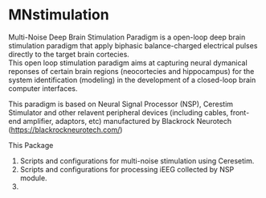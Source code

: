 # MNstimulation
Multi-Noise Deep Brain Stimulation Paradigm is a open-loop deep brain stimulation paradigm that apply biphasic balance-charged electrical pulses directly to the target brain cortecies.  
This open loop stimulation paradigm aims at capturing neural dymanical reponses of certain brain regions (neocortecies and hippocampus) for the system identification (modeling) in the development of a closed-loop brain computer interfaces. 

This paradigm is based on Neural Signal Processor (NSP), Cerestim Stimulator and other relavent peripheral devices (including cables, front-end amplifier, adaptors, etc) manufactured by Blackrock Neurotech (https://blackrockneurotech.com/)

This Package 

1. Scripts and configurations for multi-noise stimulation using Ceresetim.
2. Scripts and configurations for processing iEEG collected by NSP module.
3. 

